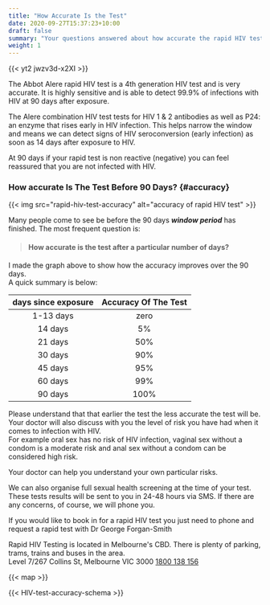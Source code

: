 ```yaml
---
title: "How Accurate Is the Test"
date: 2020-09-27T15:37:23+10:00
draft: false
summary: "Your questions answered about how accurate the rapid HIV test is both after & before the 90 day window period."
weight: 1
---
```

{{< yt2 jwzv3d-x2XI >}}

The Abbot Alere rapid HIV test is a 4th generation HIV test and is very accurate. It is highly sensitive and is able to detect 99.9% of infections with HIV at 90 days after exposure.

The Alere combination HIV test tests for HIV 1 & 2 antibodies as well as P24: an enzyme that rises early in HIV infection. This helps narrow the window and means we can detect signs of HIV seroconversion (early infection) as soon as 14 days after exposure to HIV.

At 90 days if your rapid test is non reactive (negative) you can feel reassured that you are not infected with HIV.

### How accurate Is The Test Before 90 Days? {#accuracy}

{{< img src="rapid-hiv-test-accuracy" alt="accuracy of rapid HIV test" >}}

Many people come to see be before the 90 days ___window period___ has finished. The most frequent question is:  
> #### How accurate is the test after a particular number of days?

I made the graph above to show how the accuracy improves over the 90 days.  
A quick summary is below:

|days since exposure | Accuracy Of The Test |
| :---:| :---:|
1-13 days | zero
14 days | 5%
21 days | 50%
30 days | 90%
45 days | 95%
60 days | 99%
90 days | 100%

Please understand that that earlier the test the less accurate the test will be. Your doctor will also discuss with you the level of risk you have had when it comes to infection with HIV.  
For example oral sex has no risk of HIV infection, vaginal sex without a condom is a moderate risk and anal sex without a condom can be considered high risk.

Your doctor can help you understand your own particular risks.

We can also organise full sexual health screening at the time of your test. These tests results will be sent to you in 24-48 hours via SMS. If there are any concerns, of course, we will phone you.

If you would like to book in for a rapid HIV test you just need to phone and request a rapid test with Dr George Forgan-Smith

Rapid HIV Testing is located in Melbourne's CBD. There is plenty of parking, trams, trains and buses in the area.  
Level 7/267 Collins St, Melbourne VIC 3000
[1800 138 156](tel:+611800138156)

{{< map >}}

{{< HIV-test-accuracy-schema >}}
